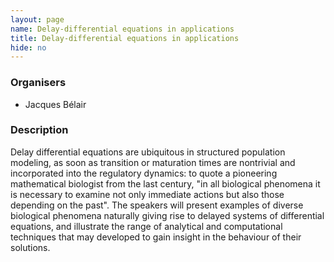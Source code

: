 ```yaml
---
layout: page
name: Delay-differential equations in applications
title: Delay-differential equations in applications
hide: no
---
```


### Organisers

- Jacques Bélair

### Description

Delay differential equations are ubiquitous in structured population modeling, as soon as transition or maturation times are nontrivial and incorporated into the regulatory dynamics: to quote a pioneering mathematical biologist from the last century, "in all biological phenomena it is necessary to examine not only immediate actions but also those depending on the past". The speakers will present examples of diverse biological phenomena naturally giving rise to delayed systems of differential equations, and illustrate the range of analytical and computational techniques that may developed to gain insight in the behaviour of their solutions.


